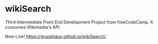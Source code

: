 # wikiSearch
Third Intermediate Front End Development Project from freeCodeCamp. It consumes Wikimedia's API.

Now Live! https://grupphaus.github.io/wikiSearch/
